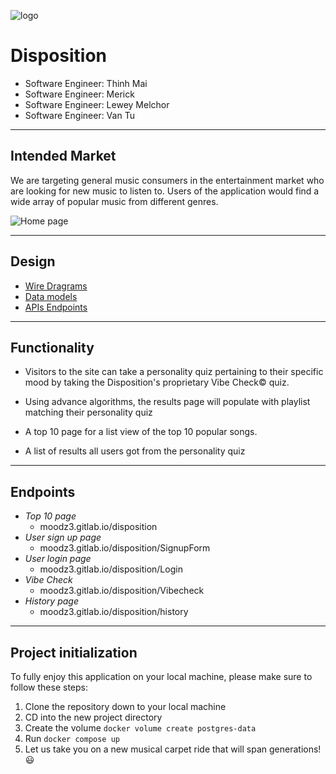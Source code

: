![logo](Disp_Logo_LG_DK.png)

# Disposition
* Software Engineer: Thinh Mai
* Software Engineer: Merick
* Software Engineer: Lewey Melchor
* Software Engineer: Van Tu

---

## Intended Market

We are targeting general music consumers in the entertainment market who are looking for new music to listen to. Users of the application would find a wide array of popular music from different genres.

![Home page](Home-page.png)

---

## Design

* [Wire Dragrams](wirediagram.md)
* [Data models](data-model.md)
* [APIs Endpoints](api.md)

---

## Functionality

- Visitors to the site can take a personality quiz pertaining to their specific mood by taking the Disposition's proprietary Vibe Check© quiz.
- Using advance algorithms, the results page will populate with playlist matching their personality quiz

- A top 10 page for a list view of the top 10 popular songs.

- A list of results all users got from the personality quiz

---

## Endpoints
- *Top 10 page*
  - moodz3.gitlab.io/disposition
- *User sign up page*
  - moodz3.gitlab.io/disposition/SignupForm
- *User login page*
  - moodz3.gitlab.io/disposition/Login
- *Vibe Check*
  - moodz3.gitlab.io/disposition/Vibecheck
- *History page*
  - moodz3.gitlab.io/disposition/history

---

## Project initialization
To fully enjoy this application on your local machine, please make sure to follow these steps:
1. Clone the repository down to your local machine
2. CD into the new project directory
3. Create the volume `docker volume create postgres-data`
4. Run `docker compose up`
5. Let us take you on a new musical carpet ride that will span generations! :smiley:
